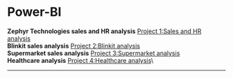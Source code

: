 # Power-BI
**Zephyr Technologies sales and HR analysis**
[Project 1:Sales and HR analysis](https://github.com/nafiya1236/data_analytics/blob/main/udemy%20course%20P.ipynb)\
**Blinkit sales analysis**
[Project 2:Blinkit analysis](https://github.com/nafiya1236/Power-BI/blob/main/blinkit%20projct.pbix)\
**Supermarket sales analysis**
[Project 3:Supermarket analysis](https://github.com/nafiya1236/data_analytics/blob/main/student%20performance%20ML.ipynb)\
**Healthcare analysis**
[Project 4:Healthcare analysis](https://github.com/nafiya1236/Power-BI/blob/main/blinkit%20projct.pbix)\
****
